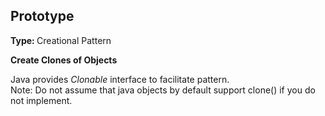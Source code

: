 <h2>Prototype</h2>
<b>Type: </b> Creational Pattern<br>

<b>Create Clones of Objects</b><br>

Java provides <i>Clonable</i> interface to facilitate pattern.
<br>Note: Do not assume that java objects by default support clone() if you do not implement.
